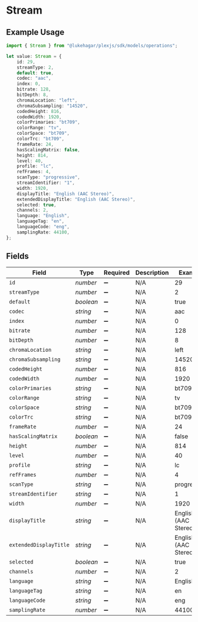 # Stream

## Example Usage

```typescript
import { Stream } from "@lukehagar/plexjs/sdk/models/operations";

let value: Stream = {
    id: 29,
    streamType: 2,
    default: true,
    codec: "aac",
    index: 0,
    bitrate: 128,
    bitDepth: 8,
    chromaLocation: "left",
    chromaSubsampling: "14520",
    codedHeight: 816,
    codedWidth: 1920,
    colorPrimaries: "bt709",
    colorRange: "tv",
    colorSpace: "bt709",
    colorTrc: "bt709",
    frameRate: 24,
    hasScalingMatrix: false,
    height: 814,
    level: 40,
    profile: "lc",
    refFrames: 4,
    scanType: "progressive",
    streamIdentifier: "1",
    width: 1920,
    displayTitle: "English (AAC Stereo)",
    extendedDisplayTitle: "English (AAC Stereo)",
    selected: true,
    channels: 2,
    language: "English",
    languageTag: "en",
    languageCode: "eng",
    samplingRate: 44100,
};
```

## Fields

| Field                  | Type                   | Required               | Description            | Example                |
| ---------------------- | ---------------------- | ---------------------- | ---------------------- | ---------------------- |
| `id`                   | *number*               | :heavy_minus_sign:     | N/A                    | 29                     |
| `streamType`           | *number*               | :heavy_minus_sign:     | N/A                    | 2                      |
| `default`              | *boolean*              | :heavy_minus_sign:     | N/A                    | true                   |
| `codec`                | *string*               | :heavy_minus_sign:     | N/A                    | aac                    |
| `index`                | *number*               | :heavy_minus_sign:     | N/A                    | 0                      |
| `bitrate`              | *number*               | :heavy_minus_sign:     | N/A                    | 128                    |
| `bitDepth`             | *number*               | :heavy_minus_sign:     | N/A                    | 8                      |
| `chromaLocation`       | *string*               | :heavy_minus_sign:     | N/A                    | left                   |
| `chromaSubsampling`    | *string*               | :heavy_minus_sign:     | N/A                    | 14520                  |
| `codedHeight`          | *number*               | :heavy_minus_sign:     | N/A                    | 816                    |
| `codedWidth`           | *number*               | :heavy_minus_sign:     | N/A                    | 1920                   |
| `colorPrimaries`       | *string*               | :heavy_minus_sign:     | N/A                    | bt709                  |
| `colorRange`           | *string*               | :heavy_minus_sign:     | N/A                    | tv                     |
| `colorSpace`           | *string*               | :heavy_minus_sign:     | N/A                    | bt709                  |
| `colorTrc`             | *string*               | :heavy_minus_sign:     | N/A                    | bt709                  |
| `frameRate`            | *number*               | :heavy_minus_sign:     | N/A                    | 24                     |
| `hasScalingMatrix`     | *boolean*              | :heavy_minus_sign:     | N/A                    | false                  |
| `height`               | *number*               | :heavy_minus_sign:     | N/A                    | 814                    |
| `level`                | *number*               | :heavy_minus_sign:     | N/A                    | 40                     |
| `profile`              | *string*               | :heavy_minus_sign:     | N/A                    | lc                     |
| `refFrames`            | *number*               | :heavy_minus_sign:     | N/A                    | 4                      |
| `scanType`             | *string*               | :heavy_minus_sign:     | N/A                    | progressive            |
| `streamIdentifier`     | *string*               | :heavy_minus_sign:     | N/A                    | 1                      |
| `width`                | *number*               | :heavy_minus_sign:     | N/A                    | 1920                   |
| `displayTitle`         | *string*               | :heavy_minus_sign:     | N/A                    | English (AAC Stereo)   |
| `extendedDisplayTitle` | *string*               | :heavy_minus_sign:     | N/A                    | English (AAC Stereo)   |
| `selected`             | *boolean*              | :heavy_minus_sign:     | N/A                    | true                   |
| `channels`             | *number*               | :heavy_minus_sign:     | N/A                    | 2                      |
| `language`             | *string*               | :heavy_minus_sign:     | N/A                    | English                |
| `languageTag`          | *string*               | :heavy_minus_sign:     | N/A                    | en                     |
| `languageCode`         | *string*               | :heavy_minus_sign:     | N/A                    | eng                    |
| `samplingRate`         | *number*               | :heavy_minus_sign:     | N/A                    | 44100                  |